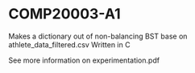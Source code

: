 # COMP20003-A1

Makes a dictionary out of non-balancing BST base on athlete_data_filtered.csv
Written in C

See more information on experimentation.pdf
